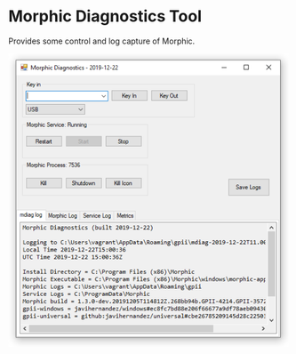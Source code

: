 # Morphic Diagnostics Tool

Provides some control and log capture of Morphic.

![mdiag](./doc/mdiag.png)


